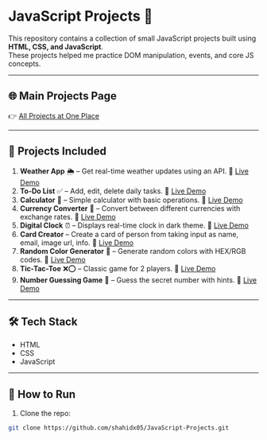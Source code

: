 # JavaScript Projects 🚀

This repository contains a collection of small JavaScript projects built using **HTML, CSS, and JavaScript**.  
These projects helped me practice DOM manipulation, events, and core JS concepts.

---

## 🌐 Main Projects Page  
👉 [All Projects at One Place](https://java-script-projects-x05.vercel.app/)

---

## 📂 Projects Included

1. **Weather App** 🌦️ – Get real-time weather updates using an API.
   🔗 [Live Demo](https://java-script-projects-x05.vercel.app/Weather%20App/)
2. **To-Do List** ✅ – Add, edit, delete daily tasks.
   🔗 [Live Demo](https://java-script-projects-x05.vercel.app/To%20Do%20APP/)
3. **Calculator** 🧮 – Simple calculator with basic operations.
   🔗 [Live Demo](https://java-script-projects-x05.vercel.app/Calculator/)
4. **Currency Converter** 💱 – Convert between different currencies with exchange rates.
   🔗 [Live Demo](https://java-script-projects-x05.vercel.app/Currency%20Converter/)
5. **Digital Clock** ⏰ – Displays real-time clock in dark theme.
   🔗 [Live Demo](https://java-script-projects-x05.vercel.app/Digital%20Clock/)
6. **Card Creator**  – Create a card of person from taking input as name, email, image url, info.
   🔗 [Live Demo](https://java-script-projects-x05.vercel.app/Card%20Creater/)
7. **Random Color Generator** 🎨 – Generate random colors with HEX/RGB codes.
   🔗 [Live Demo](https://java-script-projects-x05.vercel.app/Random%20color/)
8. **Tic-Tac-Toe** ❌⭕ – Classic game for 2 players.
   🔗 [Live Demo](https://java-script-projects-x05.vercel.app/Tic%20Tac%20Toe/)
9. **Number Guessing Game** 🔢 – Guess the secret number with hints.
   🔗 [Live Demo](https://java-script-projects-x05.vercel.app/Guess%20the%20number/)

---

## 🛠️ Tech Stack
- HTML
- CSS
- JavaScript

---

## 🚀 How to Run
1. Clone the repo:
```bash
git clone https://github.com/shahidx05/JavaScript-Projects.git
```
